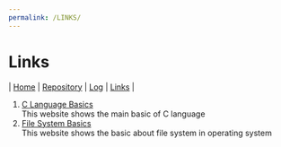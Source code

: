 ```yaml
---
permalink: /LINKS/
---
```

# Links
| [Home](https://aryafchandra.github.io/os212) 
| [Repository](https://github.com/aryafchandra/os212/) | [Log](https://aryafchandra.github.io/os212/TXT/mylog.txt) | [Links](https://aryafchandra.github.io/os212/LINKS/links.md) |
1. [C Language Basics](https://www.learn-c.org/)<br>
This website shows the main basic of C language
2. [File System Basics](https://www.tutorialspoint.com/operating_system/os_file_system.htm)<br>
This website shows the basic about file system in operating system
